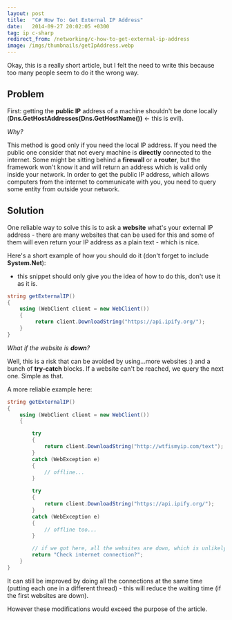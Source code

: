 ```yaml
---
layout: post
title:  "C# How To: Get External IP Address"
date:   2014-09-27 20:02:05 +0300
tag: ip c-sharp
redirect_from: /networking/c-how-to-get-external-ip-address
image: /imgs/thumbnails/getIpAddress.webp
---
```


Okay, this is a really short article, but I felt the need to write this because too many people seem to do it the wrong way.

## Problem

First: getting the **public IP** address of a machine shouldn't be done locally (**Dns.GetHostAddresses(Dns.GetHostName())** <- this is evil).

_Why?_

This method is good only if you need the local IP address. If you need the public one consider that not every machine is **directly** connected to the internet. Some might be sitting behind a **firewall** or a **router**, but the framework won't know it and will return an address which is valid only inside your network. In order to get the public IP address, which allows computers from the internet to communicate with you, you need to query some entity from outside your network.

## Solution

One reliable way to solve this is to ask a **website** what's your external IP address - there are many websites that can be used for this and some of them will even return your IP address as a plain text - which is nice.

Here's a short example of how you should do it (don't forget to include **System.Net**):

* this snippet should only give you the idea of how to do this, don't use it as it is.

```csharp
string getExternalIP()
{
    using (WebClient client = new WebClient())
    {
         return client.DownloadString("https://api.ipify.org/");
    }
}
```

_What if the website is **down**?_

Well, this is a risk that can be avoided by using...more websites :) and a bunch of **try-catch** blocks. If a website can't be reached, we query the next one. Simple as that.

A more reliable example here:

```csharp
string getExternalIP()
{
    using (WebClient client = new WebClient())
    {

        try
        {
            return client.DownloadString("http://wtfismyip.com/text");
        }
        catch (WebException e) 
        {  
            // offline...
        }

        try
        {
            return client.DownloadString("https://api.ipify.org/");
        }
        catch (WebException e)
        {
            // offline too...
        }

        // if we got here, all the websites are down, which is unlikely
        return "Check internet connection?";
    }
}
```

It can still be improved by doing all the connections at the same time (putting each one in a different thread) - this will reduce the waiting time (if the first websites are down).

However these modifications would exceed the purpose of the article.